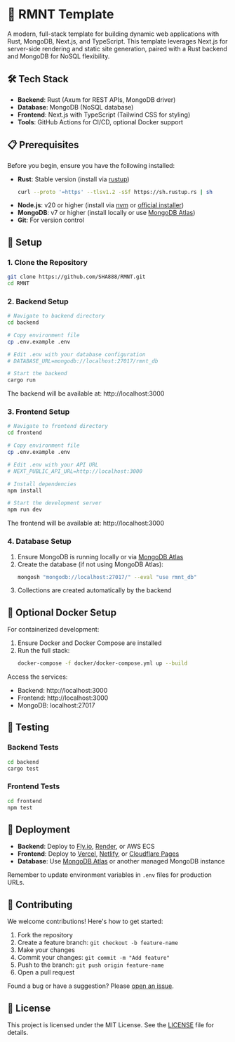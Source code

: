 # 🚀 RMNT Template

A modern, full-stack template for building dynamic web applications with Rust, MongoDB, Next.js, and TypeScript. This template leverages Next.js for server-side rendering and static site generation, paired with a Rust backend and MongoDB for NoSQL flexibility.

## 🛠️ Tech Stack

- **Backend**: Rust (Axum for REST APIs, MongoDB driver)
- **Database**: MongoDB (NoSQL database)
- **Frontend**: Next.js with TypeScript (Tailwind CSS for styling)
- **Tools**: GitHub Actions for CI/CD, optional Docker support

## 📋 Prerequisites

Before you begin, ensure you have the following installed:

- **Rust**: Stable version (install via [rustup](https://rustup.rs/))
  ```bash
  curl --proto '=https' --tlsv1.2 -sSf https://sh.rustup.rs | sh
  ```
- **Node.js**: v20 or higher (install via [nvm](https://github.com/nvm-sh/nvm) or [official installer](https://nodejs.org/))
- **MongoDB**: v7 or higher (install locally or use [MongoDB Atlas](https://www.mongodb.com/cloud/atlas/register))
- **Git**: For version control

## 🚀 Setup

### 1. Clone the Repository

```bash
git clone https://github.com/SHA888/RMNT.git
cd RMNT
```

### 2. Backend Setup

```bash
# Navigate to backend directory
cd backend

# Copy environment file
cp .env.example .env

# Edit .env with your database configuration
# DATABASE_URL=mongodb://localhost:27017/rmnt_db

# Start the backend
cargo run
```

The backend will be available at: http://localhost:3000

### 3. Frontend Setup

```bash
# Navigate to frontend directory
cd frontend

# Copy environment file
cp .env.example .env

# Edit .env with your API URL
# NEXT_PUBLIC_API_URL=http://localhost:3000

# Install dependencies
npm install

# Start the development server
npm run dev
```

The frontend will be available at: http://localhost:3000

### 4. Database Setup

1. Ensure MongoDB is running locally or via [MongoDB Atlas](https://www.mongodb.com/cloud/atlas/register)
2. Create the database (if not using MongoDB Atlas):
   ```bash
   mongosh "mongodb://localhost:27017/" --eval "use rmnt_db"
   ```
3. Collections are created automatically by the backend

## 🐳 Optional Docker Setup

For containerized development:

1. Ensure Docker and Docker Compose are installed
2. Run the full stack:
   ```bash
   docker-compose -f docker/docker-compose.yml up --build
   ```

Access the services:
- Backend: http://localhost:3000
- Frontend: http://localhost:3000
- MongoDB: localhost:27017

## 🧪 Testing

### Backend Tests

```bash
cd backend
cargo test
```

### Frontend Tests

```bash
cd frontend
npm test
```

## 🚀 Deployment

- **Backend**: Deploy to [Fly.io](https://fly.io/), [Render](https://render.com/), or AWS ECS
- **Frontend**: Deploy to [Vercel](https://vercel.com/), [Netlify](https://www.netlify.com/), or [Cloudflare Pages](https://pages.cloudflare.com/)
- **Database**: Use [MongoDB Atlas](https://www.mongodb.com/cloud/atlas/register) or another managed MongoDB instance

Remember to update environment variables in `.env` files for production URLs.

## 🤝 Contributing

We welcome contributions! Here's how to get started:

1. Fork the repository
2. Create a feature branch: `git checkout -b feature-name`
3. Make your changes
4. Commit your changes: `git commit -m "Add feature"`
5. Push to the branch: `git push origin feature-name`
6. Open a pull request

Found a bug or have a suggestion? Please [open an issue](https://github.com/SHA888/RMNT/issues).

## 📄 License

This project is licensed under the MIT License. See the [LICENSE](LICENSE) file for details.
